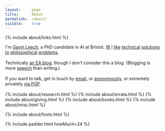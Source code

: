 ```yaml
---
layout: 	page
title: 		About
permalink:	/about/
visible:	true
---
```


{%	include about/links.html	%}
<div>


</div>
I'm <a href="{{ '/cv.pdf' | prepend: site.url }}">Gavin Leech</a>, a PhD candidate in AI at Bristol. <a href="#fn:18" id="fnref:18">18</a> 
<a href="/no-philosopher">I</a> <a href="{{sittler}}">like</a> <a href="{{cs}}">technical</a> <a href="{{orseau}}">solutions</a> <a href="{{welf}}">to</a> <a href="{{shminux}}">philosophical</a> <a href="{{comp1}}">problems</a>.<br><br>
<!-- https://www.scottaaronson.com/papers/philos.pdf -->
<!--  -->
Technically <a href="{{ea}}">an EA blog</a>, though I don't consider this a blog. (Blogging is more <a href="/sites">speech</a> than writing.)<br><br>
<!--  -->
If you want to talk, get in touch by <a href="mailto:{{ site.email }}">email</a>, or <a href="{{Form}}">anonymously</a>, or extremely privately <a href="{{pgp}}">via PGP</a>.
<br><br>


<!-- <div class="accordion">
	<h3>Good arguments</h3>
	<div>
		{%		include about/arguments.html		%}
	</div>
</div>
 -->

<div class="accordion">	
	<!-- %	include about/now.md	%} -->
	{%	include about/research.html	%}	
	{%	include about/errata.html	%}	
	{%	include about/giving.html	%}	
	{%	include about/books.html	%}	
	{%	include about/misc.html	%}
</div>


{%	include about/foots.html	%}



{%	include padder.html 	howMuch=24	%}